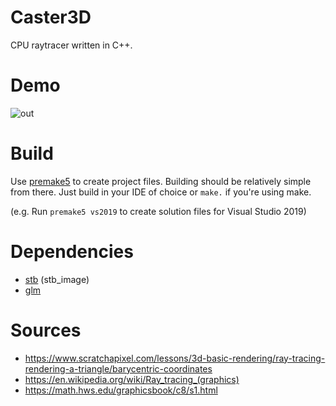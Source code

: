# Caster3D
CPU raytracer written in C++.

# Demo
![out](https://user-images.githubusercontent.com/33503562/156872658-84bbb7b4-dd40-4e7c-8997-8f08c8592b68.png)


# Build
Use [premake5](https://premake.github.io/) to create project files. Building should be relatively simple from there. Just build in your IDE of choice or `make.` if you're using make. 

(e.g. Run `premake5 vs2019` to create solution files for Visual Studio 2019)

# Dependencies

 - [stb](https://github.com/nothings/stb) (stb_image)
 - [glm](https://github.com/g-truc/glm)

 # Sources

  - https://www.scratchapixel.com/lessons/3d-basic-rendering/ray-tracing-rendering-a-triangle/barycentric-coordinates
  - https://en.wikipedia.org/wiki/Ray_tracing_(graphics)
  - https://math.hws.edu/graphicsbook/c8/s1.html

